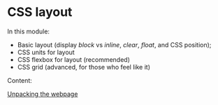 # CSS layout

In this module:

- Basic layout (display *block* vs *inline*, *clear*, *float*, and CSS position);
- CSS units for layout
- CSS flexbox for layout (recommended)
- CSS grid (advanced, for those who feel like it)

Content:

[Unpacking the webpage](/01-css-layout)
